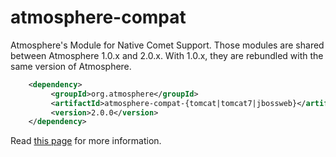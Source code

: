 atmosphere-compat
=================

Atmosphere's Module for Native Comet Support. Those modules are shared between Atmosphere 1.0.x and 2.0.x. With 1.0.x, they are rebundled with the same version of Atmosphere. 

```xml
    <dependency>
         <groupId>org.atmosphere</groupId>
         <artifactId>atmosphere-compat-{tomcat|tomcat7|jbossweb}</artifactId>
         <version>2.0.0</version>
    </dependency>
```

Read [this page](https://github.com/Atmosphere/atmosphere/wiki/Installing-AtmosphereServlet-with-or-without-native-support) for more information.
